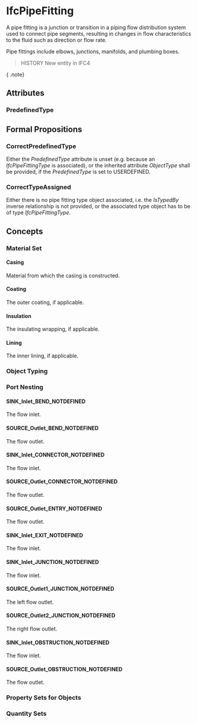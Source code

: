 # IfcPipeFitting

A pipe fitting is a junction or transition in a piping flow distribution system used to connect pipe segments, resulting in changes in flow characteristics to the fluid such as direction or flow rate.
<!-- end of short definition -->

Pipe fittings include elbows, junctions, manifolds, and plumbing boxes.

> HISTORY New entity in IFC4

{ .note}
>

## Attributes

### PredefinedType


## Formal Propositions

### CorrectPredefinedType
Either the _PredefinedType_ attribute is unset (e.g. because an _IfcPipeFittingType_ is associated), or the inherited attribute _ObjectType_ shall be provided, if the _PredefinedType_ is set to USERDEFINED.

### CorrectTypeAssigned
Either there is no pipe fitting type object associated, i.e. the _IsTypedBy_ inverse relationship is not provided, or the associated type object has to be of type _IfcPipeFittingType_.

## Concepts

### Material Set



#### Casing

Material from which the casing is constructed.

#### Coating

The outer coating, if applicable.

#### Insulation

The insulating wrapping, if applicable.

#### Lining

The inner lining, if applicable.

### Object Typing



### Port Nesting



#### SINK_Inlet_BEND_NOTDEFINED

The flow inlet.

#### SOURCE_Outlet_BEND_NOTDEFINED

The flow outlet.

#### SINK_Inlet_CONNECTOR_NOTDEFINED

The flow inlet.

#### SOURCE_Outlet_CONNECTOR_NOTDEFINED

The flow outlet.

#### SOURCE_Outlet_ENTRY_NOTDEFINED

The flow outlet.

#### SINK_Inlet_EXIT_NOTDEFINED

The flow inlet.

#### SINK_Inlet_JUNCTION_NOTDEFINED

The flow inlet.

#### SOURCE_Outlet1_JUNCTION_NOTDEFINED

The left flow outlet.

#### SOURCE_Outlet2_JUNCTION_NOTDEFINED

The right flow outlet.

#### SINK_Inlet_OBSTRUCTION_NOTDEFINED

The flow inlet.

#### SOURCE_Outlet_OBSTRUCTION_NOTDEFINED

The flow outlet.

### Property Sets for Objects



### Quantity Sets



